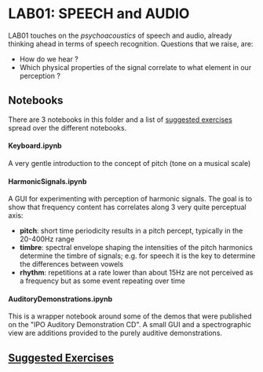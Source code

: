 # LAB01: SPEECH and AUDIO

   
LAB01 touches on the *psychoacoustics* of speech and audio, already thinking ahead in terms of speech recognition.  Questions that we raise, are:   
- How do we hear ?  
- Which physical properties of the signal correlate to what element in our perception ?


## Notebooks

There are 3 notebooks in this folder and a list of [suggested exercises](Exercises.md) spread over the different notebooks.


#### Keyboard.ipynb

A very gentle introduction to the concept of pitch (tone on a musical scale)


#### HarmonicSignals.ipynb

A GUI for experimenting with perception of harmonic signals.   The goal is to show that frequency content has correlates along 3 very quite perceptual axis:   
- **pitch**: short time periodicity results in a pitch percept, typically in the 20-400Hz range
- **timbre**: spectral envelope shaping the intensities of the pitch harmonics determine the timbre of signals; e.g. for speech it is the key to determine the differences between vowels
- **rhythm**: repetitions at a rate lower than about 15Hz are not perceived as a frequency but as some event repeating over time  


#### AuditoryDemonstrations.ipynb

This is a wrapper notebook around some of the demos that were published on the "IPO Auditory Demonstration CD".  A small GUI and a spectrographic view are additions provided to the purely auditive demonstrations.



## [Suggested Exercises](Exercises.md)
